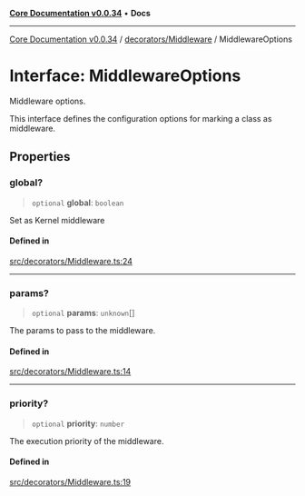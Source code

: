 [**Core Documentation v0.0.34**](../../../README.md) • **Docs**

***

[Core Documentation v0.0.34](../../../modules.md) / [decorators/Middleware](../README.md) / MiddlewareOptions

# Interface: MiddlewareOptions

Middleware options.

This interface defines the configuration options for marking a class as middleware.

## Properties

### global?

> `optional` **global**: `boolean`

Set as Kernel middleware

#### Defined in

[src/decorators/Middleware.ts:24](https://github.com/stonemjs/core/blob/805ab978d87a028eb5ea9c9da928beb091ec1971/src/decorators/Middleware.ts#L24)

***

### params?

> `optional` **params**: `unknown`[]

The params to pass to the middleware.

#### Defined in

[src/decorators/Middleware.ts:14](https://github.com/stonemjs/core/blob/805ab978d87a028eb5ea9c9da928beb091ec1971/src/decorators/Middleware.ts#L14)

***

### priority?

> `optional` **priority**: `number`

The execution priority of the middleware.

#### Defined in

[src/decorators/Middleware.ts:19](https://github.com/stonemjs/core/blob/805ab978d87a028eb5ea9c9da928beb091ec1971/src/decorators/Middleware.ts#L19)
